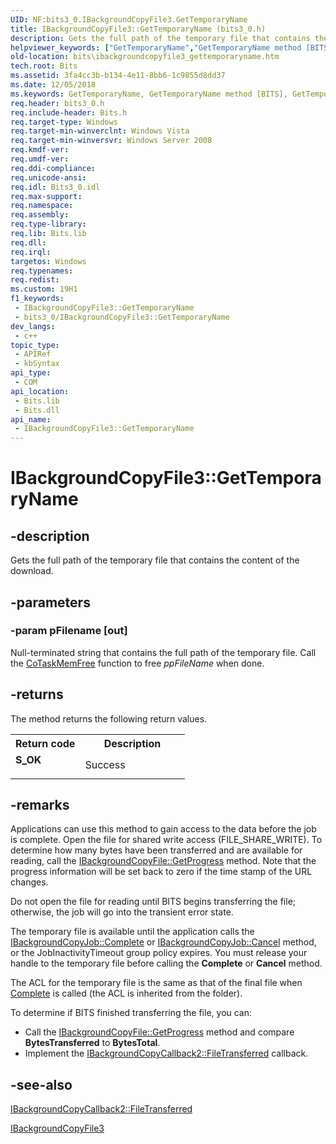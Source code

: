 ```yaml
---
UID: NF:bits3_0.IBackgroundCopyFile3.GetTemporaryName
title: IBackgroundCopyFile3::GetTemporaryName (bits3_0.h)
description: Gets the full path of the temporary file that contains the content of the download.
helpviewer_keywords: ["GetTemporaryName","GetTemporaryName method [BITS]","GetTemporaryName method [BITS]","IBackgroundCopyFile3 interface","IBackgroundCopyFile3 interface [BITS]","GetTemporaryName method","IBackgroundCopyFile3.GetTemporaryName","IBackgroundCopyFile3::GetTemporaryName","bits.ibackgroundcopyfile3_gettemporaryname","bits3_0/IBackgroundCopyFile3::GetTemporaryName"]
old-location: bits\ibackgroundcopyfile3_gettemporaryname.htm
tech.root: Bits
ms.assetid: 3fa4cc3b-b134-4e11-8bb6-1c9855d8dd37
ms.date: 12/05/2018
ms.keywords: GetTemporaryName, GetTemporaryName method [BITS], GetTemporaryName method [BITS],IBackgroundCopyFile3 interface, IBackgroundCopyFile3 interface [BITS],GetTemporaryName method, IBackgroundCopyFile3.GetTemporaryName, IBackgroundCopyFile3::GetTemporaryName, bits.ibackgroundcopyfile3_gettemporaryname, bits3_0/IBackgroundCopyFile3::GetTemporaryName
req.header: bits3_0.h
req.include-header: Bits.h
req.target-type: Windows
req.target-min-winverclnt: Windows Vista
req.target-min-winversvr: Windows Server 2008
req.kmdf-ver: 
req.umdf-ver: 
req.ddi-compliance: 
req.unicode-ansi: 
req.idl: Bits3_0.idl
req.max-support: 
req.namespace: 
req.assembly: 
req.type-library: 
req.lib: Bits.lib
req.dll: 
req.irql: 
targetos: Windows
req.typenames: 
req.redist: 
ms.custom: 19H1
f1_keywords:
 - IBackgroundCopyFile3::GetTemporaryName
 - bits3_0/IBackgroundCopyFile3::GetTemporaryName
dev_langs:
 - c++
topic_type:
 - APIRef
 - kbSyntax
api_type:
 - COM
api_location:
 - Bits.lib
 - Bits.dll
api_name:
 - IBackgroundCopyFile3::GetTemporaryName
---
```


# IBackgroundCopyFile3::GetTemporaryName


## -description

Gets the full path of the temporary file that contains the content of the download.

## -parameters

### -param pFilename [out]

Null-terminated string that contains the full path of the temporary file. Call the 
<a href="/windows/desktop/api/combaseapi/nf-combaseapi-cotaskmemfree">CoTaskMemFree</a> function to free <i>ppFileName</i> when done.

## -returns

The method returns the following return values.

<table>
<tr>
<th>Return code</th>
<th>Description</th>
</tr>
<tr>
<td width="40%">
<dl>
<dt><b>S_OK</b></dt>
</dl>
</td>
<td width="60%">
Success

</td>
</tr>
</table>

## -remarks

Applications can use this method to gain access to the data before the job is complete. Open the file for shared write access (FILE_SHARE_WRITE). To determine how many bytes have been transferred and are available for reading, call the <a href="/windows/desktop/api/bits/nf-bits-ibackgroundcopyfile-getprogress">IBackgroundCopyFile::GetProgress</a> method. Note that the progress information will be set back to zero if the time stamp of the URL changes.

Do not open the file for reading until BITS begins transferring the file; otherwise, the job will go into the transient error state. 

 The temporary file is available until the application calls the <a href="/windows/desktop/api/bits/nf-bits-ibackgroundcopyjob-complete">IBackgroundCopyJob::Complete</a> or <a href="/windows/desktop/api/bits/nf-bits-ibackgroundcopyjob-cancel">IBackgroundCopyJob::Cancel</a> method, or the JobInactivityTimeout group policy expires. You must release your handle to the temporary file before calling the <b>Complete</b> or <b>Cancel</b> method.

The ACL for the temporary file is the same as that of the final file when <a href="/windows/desktop/api/bits/nf-bits-ibackgroundcopyjob-complete">Complete</a> is called (the ACL is inherited from the folder). 

To determine if BITS finished transferring the file, you can:

<ul>
<li>Call the <a href="/windows/desktop/api/bits/nf-bits-ibackgroundcopyfile-getprogress">IBackgroundCopyFile::GetProgress</a> method and compare <b>BytesTransferred</b> to <b>BytesTotal</b>.</li>
<li>Implement the <a href="/windows/desktop/api/bits3_0/nf-bits3_0-ibackgroundcopycallback2-filetransferred">IBackgroundCopyCallback2::FileTransferred</a> callback.</li>
</ul>

## -see-also

<a href="/windows/desktop/api/bits3_0/nf-bits3_0-ibackgroundcopycallback2-filetransferred">IBackgroundCopyCallback2::FileTransferred</a>



<a href="/windows/desktop/api/bits3_0/nn-bits3_0-ibackgroundcopyfile3">IBackgroundCopyFile3</a>

